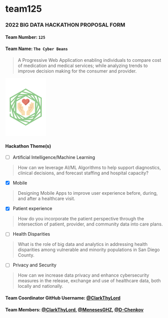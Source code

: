 # team125
### 2022 BIG DATA HACKATHON PROPOSAL FORM

#### Team Number: `125`  

#### Team Name: `The Cyber Beans`    
  
> A Progressive Web Application enabling individuals to compare cost of medication and medical services; while analyzing trends to improve decision making
for the consumer and provider.

<img width="128px" src="./icon.svg" alt="" />


#### Hackathon Theme(s)
- [ ] Artificial Intelligence/Machine Learning 
> How can we leverage AI/ML Algorithms to help support diagnostics, clinical decisions, and forecast staffing and hospital capacity?
- [X] Mobile
> Designing Mobile Apps to improve user experience before, during, and after a healthcare visit.
- [X] Patient experience
> How do you incorporate the patient perspective through the intersection of patient, provider, and community data into care plans.
- [ ] Health Disparities
> What is the role of big data and analytics in addressing health disparities among vulnerable and minority populations in San Diego County.
- [ ] Privacy and Security
> How can we increase data privacy and enhance cybersecurity measures in the release, exchange and use of healthcare data, both locally and nationally.

#### Team Coordinator GitHub Username: <a href="https://github.com/ClarkThyLord">@ClarkThyLord</a>

#### Team Members: <a href="https://github.com/ClarkThyLord">@ClarkThyLord</a>, <a href="https://github.com/MenesesGHZ">@MenesesGHZ</a>, <a href="https://github.com/D-Chenkov">@D-Chenkov</a>

